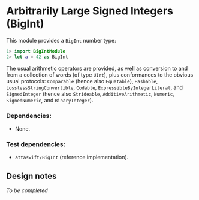 # Arbitrarily Large Signed Integers (BigInt)

This module provides a `BigInt` number type:

```swift
1> import BigIntModule
2> let a = 42 as BigInt
```

The usual arithmetic operators are provided, as well as conversion to and from a collection of words (of type `UInt`), plus conformances to the obvious usual protocols: `Comparable` (hence also `Equatable`), `Hashable`, `LosslessStringConvertible`, `Codable`, `ExpressibleByIntegerLiteral`, and `SignedInteger` (hence also `Strideable`, `AdditiveArithmetic`, `Numeric`, `SignedNumeric`, and `BinaryInteger`).

### Dependencies:
- None.

### Test dependencies:
- `attaswift/BigInt` (reference implementation).

## Design notes

_To be completed_